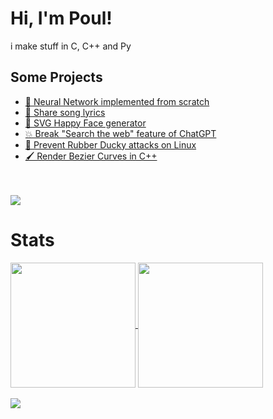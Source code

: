 <h1> Hi, I'm Poul!</h1>
i make stuff in C, C++ and Py

## Some Projects
- [🧠 Neural Network implemented from scratch](https://github.com/PoulDev/NeuralNetwork)
- [🎵 Share song lyrics](https://github.com/PoulDev/Sgrodolix)
- [🙂 SVG Happy Face generator](https://github.com/PoulDev/HappyFaces)
- [💥 Break "Search the web" feature of ChatGPT](https://github.com/PoulDev/Web-LLM-Breaker)
- [🦆 Prevent Rubber Ducky attacks on Linux](https://github.com/PoulDev/AntiRubberDucky)
- [🖌️ Render Bezier Curves in C++](https://github.com/PoulDev/BezierCurves)

<br><br>
<a href="https://www.codewars.com/users/PoulDev"><img src="https://www.codewars.com/users/PoulDev/badges/small"/></a>
<h1>Stats</h1>
<a href="https://github.com/PoulDev?tab=repositories">
  <img height=200 align="center" src="https://github-readme-stats.vercel.app/api/top-langs?username=PoulDev&layout=compact&langs_count=8&card_width=320&hide=html,css,AMPL,batchfile,bash&theme=tokyonight" />
</a>
<a href="https://github.com/PoulDev?tab=repositories">
  <img height=200 align="center" src="https://github-readme-stats.vercel.app/api?username=PoulDev&theme=tokyonight&hide_rank=true" />
</a>

<br>
<br>
<a href=”https://www.venganza.org”><img src=”https://www.venganza.org/images/fsmbanner1.jpg” /></a>
